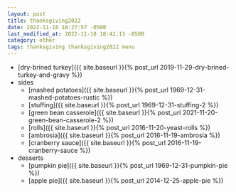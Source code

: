 ```yaml
---
layout: post
title: thanksgiving2022
date: 2022-11-18 18:27:57 -0500
last_modified_at: 2022-11-18 18:42:13 -0500
category: other
tags: thanksgiving thanksgiving2022 menu
---
```


* [dry-brined turkey]({{ site.baseurl }}{% post_url 2019-11-29-dry-brined-turkey-and-gravy %})
* sides
  * [mashed potatoes]({{ site.baseurl }}{% post_url 1969-12-31-mashed-potatoes-rustic %})
  * [stuffing]({{ site.baseurl }}{% post_url 1969-12-31-stuffing-2 %})
  * [green bean casserole]({{ site.baseurl }}{% post_url 2021-11-20-green-bean-casserole-2 %})
  * [rolls]({{ site.baseurl }}{% post_url 2016-11-20-yeast-rolls %})
  * [ambrosia]({{ site.baseurl }}{% post_url 2016-11-19-ambrosia %})
  * [cranberry sauce]({{ site.baseurl }}{% post_url 2016-11-19-cranberry-sauce %})
* desserts
  * [pumpkin pie]({{ site.baseurl }}{% post_url 1969-12-31-pumpkin-pie %})
  * [apple pie]({{ site.baseurl }}{% post_url 2014-12-25-apple-pie %})
